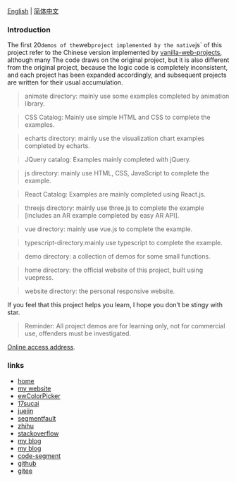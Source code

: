 
[English](./README_en.md) | [简体中文](./README.md)

### Introduction

The first 20` demos of the `web` project implemented by the native `js` of this project refer to the Chinese version implemented by [vanilla-web-projects](https://github.com/bradtraversy/vanillawebprojects), although many The code draws on the original project, but it is also different from the original project, because the logic code is completely inconsistent, and each project has been expanded accordingly, and subsequent projects are written for their usual accumulation.

> animate directory: mainly use some examples completed by animation library.

> CSS Catalog: Mainly use simple HTML and CSS to complete the examples.

> echarts directory: mainly use the visualization chart examples completed by echarts.

> JQuery catalog: Examples mainly completed with jQuery.

> js directory: mainly use HTML, CSS, JavaScript to complete the example.

> React Catalog: Examples are mainly completed using React.js.

> threejs directory: mainly use three.js to complete the example [includes an AR example completed by easy AR API].

> vue directory: mainly use vue.js to complete the example.

> typescript-directory:mainly use typescript to complete the example.

> demo directory: a collection of demos for some small functions.

> home directory: the official website of this project, built using vuepress.

> website directory: the personal responsive website.

If you feel that this project helps you learn, I hope you don’t be stingy with star.

> Reminder: All project demos are for learning only, not for commercial use, offenders must be investigated.

[Online access address](https://www.eveningwater.com/my-web-projects/home/).

### links

* [home](/)
* [my website](https://www.eveningwater.com)
* [ewColorPicker](https://eveningwater.github.io/ew-color-picker/)
* [17sucai](https://www.17sucai.com/user/800544)
* [juejin](https://juejin.cn/user/4054654613988718)
* [segmentfault](https://segmentfault.com/u/xishui_5ac9a340a5484)
* [zhihu](https://www.zhihu.com/people/eveningwater)
* [stackoverflow](https://stackoverflow.com/users/10505577/eveningwater)
* [my blog](https://www.cnblogs.com/eveningwater/)
* [my blog](https://eveningwater.github.io/#/)
* [code-segment](https://eveningwater.github.io/code-segment/#/)
* [github](https://github.com/eveningwater/my-web-projects)
* [gitee](https://gitee.com/eveningwater)

